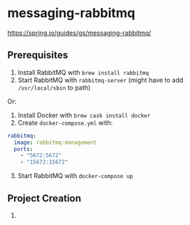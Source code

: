 # messaging-rabbitmq

https://spring.io/guides/gs/messaging-rabbitmq/

## Prerequisites

1. Install RabbitMQ with `brew install rabbitmq`
2. Start RabbitMQ with `rabbitmq-server` (might have to add `/usr/local/sbin` to path)

Or:

1. Install Docker with `brew cask install docker`
2. Create `docker-compose.yml` with:

```yml
rabbitmq:
  image: rabbitmq:management
  ports:
    - "5672:5672"
    - "15672:15672"
```

3. Start RabbitMQ with `docker-compose up`

## Project Creation

1. 

